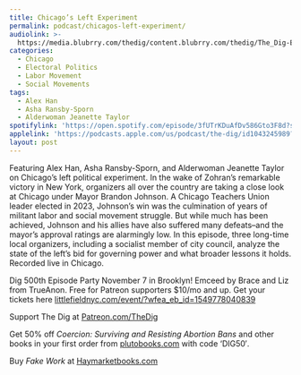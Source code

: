 ```yaml
---
title: Chicago’s Left Experiment
permalink: podcast/chicagos-left-experiment/
audiolink: >-
  https://media.blubrry.com/thedig/content.blubrry.com/thedig/The_Dig-EP_496-Chicago.mp3
categories:
  - Chicago
  - Electoral Politics
  - Labor Movement
  - Social Movements
tags:
  - Alex Han
  - Asha Ransby-Sporn
  - Alderwoman Jeanette Taylor
spotifylink: 'https://open.spotify.com/episode/3fUTrKDuAfDv586Gto3F8d?si=89b26a785fad431f'
applelink: 'https://podcasts.apple.com/us/podcast/the-dig/id1043245989?i=1000720663383'
layout: post
---
```


Featuring Alex Han, Asha Ransby-Sporn, and Alderwoman Jeanette Taylor on Chicago’s left political experiment. In the wake of Zohran’s remarkable victory in New York, organizers all over the country are taking a close look at Chicago under Mayor Brandon Johnson. A Chicago Teachers Union leader elected in 2023, Johnson’s win was the culmination of years of militant labor and social movement struggle. But while much has been achieved, Johnson and his allies have also suffered many defeats–and the mayor’s approval ratings are alarmingly low. In this episode, three long-time local organizers, including a socialist member of city council, analyze the state of the left’s bid for governing power and what broader lessons it holds. Recorded live in Chicago.

Dig 500th Episode Party November 7 in Brooklyn! Emceed by Brace and Liz from TrueAnon. Free for Patreon supporters $10/mo and up. Get your tickets here [littlefieldnyc.com/event/?wfea\_eb\_id=1549778040839](http://littlefieldnyc.com/event/?wfea_eb_id=1549778040839)

Support The Dig at [Patreon.com/TheDig](http://patreon.com/TheDig)

Get 50% off *Coercion: Surviving and Resisting Abortion Bans* and other books in your first order from [plutobooks.com](http://plutobooks.com) with code ‘DIG50′.

Buy *Fake Work* at [Haymarketbooks.com](http://haymarketbooks.com)
